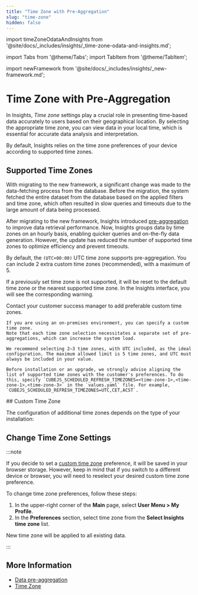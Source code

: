 ```yaml
---
title: "Time Zone with Pre-Aggregation"
slug: "time-zone"
hidden: false
---
```

import timeZoneOdataAndInsights from '@site/docs/_includes/insights/_time-zone-odata-and-insights.md';

import Tabs from '@theme/Tabs';
import TabItem from '@theme/TabItem';


import newFramework from '@site/docs/_includes/insights/_new-framework.md';


# Time Zone with Pre-Aggregation

<newFramework />

In Insights, _Time zone_ settings play a crucial role in presenting time-based data accurately to users based on their geographical location.
By selecting the appropriate time zone, you can view data in your local time, which is essential for accurate data analysis and interpretation.

By default, Insights relies on the time zone preferences of your device according to supported time zones.

## Supported Time Zones

With migrating to the new framework, a significant change was made to the data-fetching process from the database.
Before the migration, the system fetched the entire dataset from the database based on the applied filters and time zone,
which often resulted in slow queries and timeouts due to the large amount of data being processed.

After migrating to the new framework, Insights introduced [pre-aggregation](pre-aggregation.md) to improve data retrieval performance.
Now, Insights groups data by time zones on an hourly basis, enabling quicker queries and on-the-fly data generation. However, the update has reduced the number of supported time zones to optimize efficiency and prevent timeouts.

By default, the `(UTC+00:00)` UTC time zone supports pre-aggregation.
You can include 2 extra custom time zones (recommended), with a maximum of 5.

If a previously set time zone is not supported, it will be reset to the default time zone or the nearest supported time zone.
In the Insights interface, you will see the corresponding warning.

<Tabs>
  <TabItem value="tab1" label="Dedicated SaaS" default>
     Contact your customer success manager to add preferable custom time zones.

  </TabItem>
  <TabItem value="tab2" label="On-Premises">

    If you are using an on-premises environment, you can specify a custom time zone.
    Note that each time zone selection necessitates a separate set of pre-aggregations, which can increase the system load.
    
    We recommend selecting 2–3 time zones, with UTC included, as the ideal configuration. The maximum allowed limit is 5 time zones, and UTC must always be included in your value.
    
    Before installation or an upgrade, we strongly advise aligning the list of supported time zones with the customer's preferences. To do this, specify `CUBEJS_SCHEDULED_REFRESH_TIMEZONES=<time-zone-1>,<time-zone-1>,<time-zone-3>` in the `values.yaml` file. For example, `CUBEJS_SCHEDULED_REFRESH_TIMEZONES=UTC,CET,ACST`.

  </TabItem>
</Tabs>
## Custom Time Zone

The configuration of additional time zones depends on the type of your installation:

## Change Time Zone Settings

:::note

  If you decide to set a [custom time zone](#custom-time-zone) preference, it will be saved in your browser storage.
  However, keep in mind that if you switch to a different device or browser, you will need to reselect your desired custom time zone preference.

  To change time zone preferences, follow these steps:

  1. In the upper-right corner of the **Main** page, select **User Menu > My Profile**.
  2. In the **Preferences** section, select time zone from the **Select Insights time zone** list.

  New time zone will be applied to all existing data.

  <timeZoneOdataAndInsights />

:::


## More Information

- [Data pre-aggregation](pre-aggregation.md)
- [Time Zone](time-zone.md)